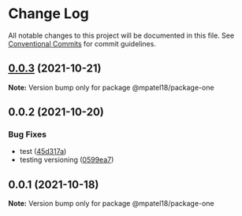 # Change Log

All notable changes to this project will be documented in this file.
See [Conventional Commits](https://conventionalcommits.org) for commit guidelines.

## [0.0.3](https://github.com/mpatel18/lerna-basic/compare/@mpatel18/package-one@0.0.2...@mpatel18/package-one@0.0.3) (2021-10-21)

**Note:** Version bump only for package @mpatel18/package-one





## 0.0.2 (2021-10-20)


### Bug Fixes

* test ([45d317a](https://github.com/mpatel18/lerna-basic/commit/45d317ad9dc761c6c2136fc07d024f9319776ca0))
* testing versioning ([0599ea7](https://github.com/mpatel18/lerna-basic/commit/0599ea790a0fb66195ad80b45cbb3c58deab4c22))



## 0.0.1 (2021-10-18)

**Note:** Version bump only for package @mpatel18/package-one
